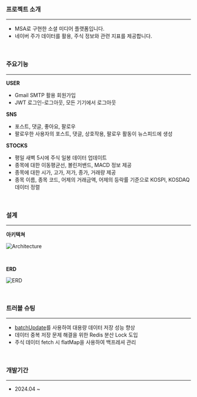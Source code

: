 ### 프로젝트 소개
***
- MSA로 구현한 소셜 미디어 플랫폼입니다.
- 네이버 주가 데이터를 활용, 주식 정보와 관련 지표를 제공합니다.

<br/>

### 주요기능
***

**USER**
- Gmail SMTP 활용 회원가입
- JWT 로그인-로그아웃, 모든 기기에서 로그아웃

**SNS**
- 포스트, 댓글, 좋아요, 팔로우
- 팔로우한 사용자의 포스트, 댓글, 상호작용, 팔로우 활동이 뉴스피드에 생성

**STOCKS**
- 평일 새벽 5시에 주식 일봉 데이터 업데이트
- 종목에 대한 이동평균선, 볼린저밴드, MACD 정보 제공
- 종목에 대한 시가, 고가, 저가, 종가, 거래량 제공
- 종목 이름, 종목 코드, 어제의 거래금액, 어제의 등락률 기준으로 KOSPI, KOSDAQ 데이터 정렬

<br/>

### 설계
***
**아키텍쳐** 

  ![Architecture](https://velog.velcdn.com/images/oat/post/ffa8331d-2a96-45df-bc01-5d65a0d4ec81/image.jpg)

<br/>

**ERD**

  ![ERD](https://velog.velcdn.com/images/oat/post/5c9d8118-2b53-49e3-ad53-d7e7c4a3cbb3/image.png)

<br/>

### 트러블 슈팅
***
- [batchUpdate](https://oatt.notion.site/readme-9214cc1ec87b4b79a9d7e594045276e6?pvs=4)를 사용하여 대용량 데이터 저장 성능 향상
- 데이터 중복 저장 문제 해결을 위한 Redis 분산 Lock 도입
- 주식 데이터 fetch 시 flatMap을 사용하여 백프레셔 관리


<br/>

### 개발기간
***
- 2024.04 ~

<br/>


